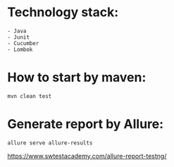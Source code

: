 
# Technology stack:
    - Java
    - Junit
    - Cucumber
    - Lombok

# How to start by maven:
```mvn clean test```

# Generate report by Allure:
```allure serve allure-results```






https://www.swtestacademy.com/allure-report-testng/
